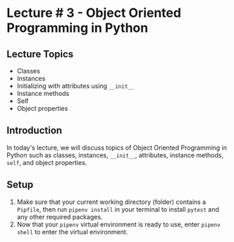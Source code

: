 # Lecture # 3 - Object Oriented Programming in Python

## Lecture Topics

- Classes
- Instances
- Initializing with attributes using `__init__`
- Instance methods
- Self
- Object properties

## Introduction

In today's lecture, we will discuss topics of Object Oriented Programming in Python such as classes, instances, `__init__`, attributes, instance methods, `self`, and object properties.

## Setup

1. Make sure that your current working directory (folder) contains a `Pipfile`, then run `pipenv install` in your terminal to install `pytest` and any other required packages.
2. Now that your `pipenv` virtual environment is ready to use, enter `pipenv shell` to enter the virtual environment.